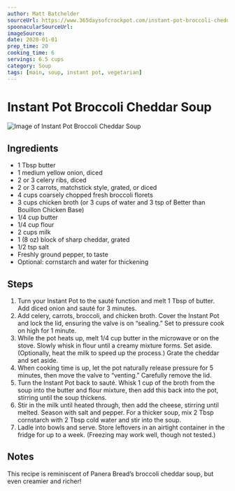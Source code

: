 ```yaml
---
author: Matt Batchelder
sourceUrl: https://www.365daysofcrockpot.com/instant-pot-broccoli-cheddar-soup/print/10937/
spoonacularSourceUrl: 
imageSource:
date: 2020-01-01
prep_time: 20
cooking_time: 6
servings: 6.5 cups
category: Soup
tags: [main, soup, instant pot, vegetarian]
---
```

# Instant Pot Broccoli Cheddar Soup

![Image of Instant Pot Broccoli Cheddar Soup](../img/instant-pot-broccoli-cheddar-soup.jpeg)

## Ingredients
- 1 Tbsp butter
- 1 medium yellow onion, diced
- 2 or 3 celery ribs, diced
- 2 or 3 carrots, matchstick style, grated, or diced
- 4 cups coarsely chopped fresh broccoli florets
- 3 cups chicken broth (or 3 cups of water and 3 tsp of Better than Bouillon Chicken Base)
- 1/4 cup butter
- 1/4 cup flour
- 2 cups milk
- 1 (8 oz) block of sharp cheddar, grated
- 1/2 tsp salt
- Freshly ground pepper, to taste
- Optional: cornstarch and water for thickening

## Steps
1. Turn your Instant Pot to the sauté function and melt 1 Tbsp of butter. Add diced onion and sauté for 3 minutes.
2. Add celery, carrots, broccoli, and chicken broth. Cover the Instant Pot and lock the lid, ensuring the valve is on “sealing.” Set to pressure cook on high for 1 minute.
3. While the pot heats up, melt 1/4 cup butter in the microwave or on the stove. Slowly whisk in flour until a creamy mixture forms. Set aside. (Optionally, heat the milk to speed up the process.) Grate the cheddar and set aside.
4. When cooking time is up, let the pot naturally release pressure for 5 minutes, then move the valve to “venting.” Carefully remove the lid.
5. Turn the Instant Pot back to sauté. Whisk 1 cup of the broth from the soup into the butter and flour mixture, then add this back into the pot, stirring until the soup thickens.
6. Stir in the milk until heated through, then add the cheese, stirring until melted. Season with salt and pepper. For a thicker soup, mix 2 Tbsp cornstarch with 2 Tbsp cold water and stir into the soup.
7. Ladle into bowls and serve. Store leftovers in an airtight container in the fridge for up to a week. (Freezing may work well, though not tested.)

## Notes
This recipe is reminiscent of Panera Bread’s broccoli cheddar soup, but even creamier and richer!
